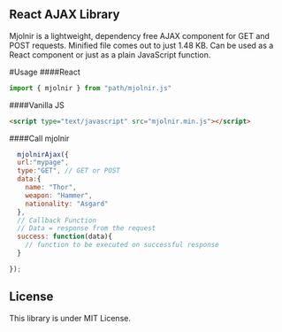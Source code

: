 ## React AJAX Library

Mjolnir is a lightweight, dependency free AJAX component for GET and POST requests. Minified file comes out to just 1.48 KB. Can be used as a React component or just as a plain JavaScript function.

#Usage
####React
```js
import { mjolnir } from "path/mjolnir.js"
```
####Vanilla JS
```html
<script type="text/javascript" src="mjolnir.min.js"></script>
```


####Call mjolnir
```js
  mjolnirAjax({
  url:"mypage",
  type:"GET", // GET or POST
  data:{
    name: "Thor",
    weapon: "Hammer",
    nationality: "Asgard"
  },
  // Callback Function
  // Data = response from the request
  success: function(data){
    // function to be executed on successful response
  }

});


````

## License

This library is under MIT License.

